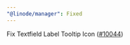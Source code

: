 ```yaml
---
"@linode/manager": Fixed
---
```


Fix Textfield Label Tooltip Icon ([#10044](https://github.com/linode/manager/pull/10044))
